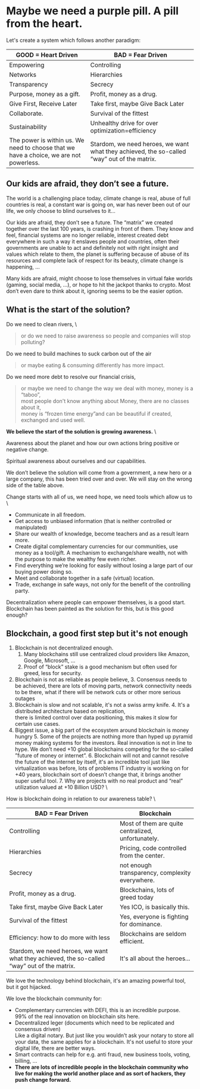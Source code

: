 # Maybe we need a purple pill. A pill from the heart.

Let's create a system which follows another paradigm:


|GOOD = Heart Driven|BAD = Fear Driven|
|---|---|
|Empowering|Controlling|
|Networks|Hierarchies|
|Transparency|Secrecy|
|Purpose, money as a gift.|Profit, money as a drug.|
|Give First, Receive Later|Take first, maybe Give Back Later|
|Collaborate.|Survival of the fittest|
|Sustainability|Unhealthy drive for over optimization=efficiency|
|The power is within us. We need to choose that we have a choice, we are not powerless.|Stardom, we need heroes, we want what they achieved, the so-called “way” out of the matrix.|


## Our kids are afraid, they don’t see a future. 

The world is a challenging place today, climate change is real, abuse of full countries is real, a constant war is going on, war has never been out of our life, we only choose to blind ourselves to it…

Our kids are afraid, they don’t see a future.  The “matrix” we created together over the last 100 years, is crashing in front of them. They know and feel, financial systems are no longer reliable, interest created debt everywhere in such a way it enslaves people and countries, often their governments are unable to act and definitely not with right insight and values which relate to them, the planet is suffering because of abuse of its resources and complete lack of respect for its beauty, climate change is happening, …

Many kids are afraid, might choose to lose themselves in virtual fake worlds (gaming, social media, …), or hope to hit the jackpot thanks to crypto. Most don’t even dare to think about it, ignoring seems to be the easier option. 


## What is the start of the solution?

Do we need to clean rivers,  \
> or do we need to raise awareness so people and companies will stop polluting? 

Do we need to build machines to suck carbon out of the air 
> or maybe eating & consuming differently has more impact. 

Do we need more debt to resolve our financial crisis,
> or maybe we need to change the way we deal with money, money is a “taboo”,  \
most people don't know anything about Money, there are no classes about it,   \
money is “frozen time energy”and can be beautiful if created, exchanged and used well.

**We believe the start of the solution is growing awareness.** \


Awareness about the planet and how our own actions bring positive or negative change.

Spiritual awareness about ourselves and our capabilities.

We don’t believe the solution will come from a government, a new hero or a large company, this has been tried over and over. We will stay on the wrong side of the table above. 

Change starts with all of us, we need hope, we need tools which allow us to \




* Communicate in all freedom. 
* Get access to unbiased information (that is neither controlled or manipulated)
* Share our wealth of knowledge, become teachers and as a result learn more.
* Create digital complementary currencies for our communities, use money as a tool/gift. A mechanism to exchange/share wealth, not with the purpose to make the wealthy few even richer.
* Find everything we’re looking for easily without losing a large part of our buying power doing so.
* Meet and collaborate together in a safe (virtual) location.
* Trade, exchange in safe ways, not only for the benefit of the controlling party.

Decentralization where people can empower themselves, is a good start. Blockchain has been painted as the solution for this, but is this good enough?


## Blockchain, a good first step but it's not enough



1. Blockchain is not decentralized enough.
    1. Many blockchains still use centralized cloud providers like Amazon, Google, Microsoft, …
    2. Proof of “block” stake is a good mechanism but often used for greed, less for security.
2. Blockchain is not as reliable as people believe, 
    3. Consensus needs to be achieved, there are lots of moving parts, network connectivity needs to be there, what if there will be network cuts or other more serious outages 
3. Blockchain is slow and not scalable, it's not a swiss army knife.
    4. It's a distributed architecture based on replication,  \
there is limited control over data positioning, this makes it slow for certain use cases.
4. Biggest issue, a big part of the ecosystem around blockchain is money hungry
    5. Some of the projects are nothing more than hyped up pyramid money making systems for the investors. Real innovation is not in line to hype. We don’t need +10 global blockchains competing for the so-called ”future of money or internet”. 
    6. Blockchain will not and cannot resolve the future of the internet by itself, it's an incredible tool just like virtualization was before, lots of problems IT industry is working on for +40 years, blockchain sort of doesn’t change that, it brings another super useful tool.
    7. Why are projects with no real product and “real” utilization valued  at +10 Billion USD? \


How is blockchain doing in relation to our awareness table? \



|BAD = Fear Driven|Blockchain|
|---|---|
|Controlling|Most of them are quite centralized, unfortunately.|
|Hierarchies|Pricing, code controlled from the center.|
|Secrecy|not enough transparency, complexity everywhere.|
|Profit, money as a drug.|Blockchains, lots of greed today|
|Take first, maybe Give Back Later|Yes ICO, is basically this.|
|Survival of the fittest|Yes, everyone is fighting for dominance.|
|Efficiency: how to do more with less|Blockchains are seldom efficient.|
|Stardom, we need heroes, we want what they achieved, the so-called “way” out of the matrix.|It's all about the heroes...|



We love the technology behind blockchain, it's an amazing powerful tool, but it got hijacked.

We love the blockchain community for:



* Complementary currencies with DEFI, this is an incredible purpose.  \
99% of the real innovation on blockchain sits here.
* Decentralized leger (documents which need to be replicated and consensus driven) \
Like a digital notary. But just like you wouldn’t ask your notary to store all your data, the same applies for a blockchain. It's not useful to store your digital life, there are better ways.
* Smart contracts can help for e.g. anti fraud, new business tools, voting, billing, …
* **There are lots of incredible people in the blockchain community who live for making the world another place and as sort of hackers, they push change forward.**


# 
